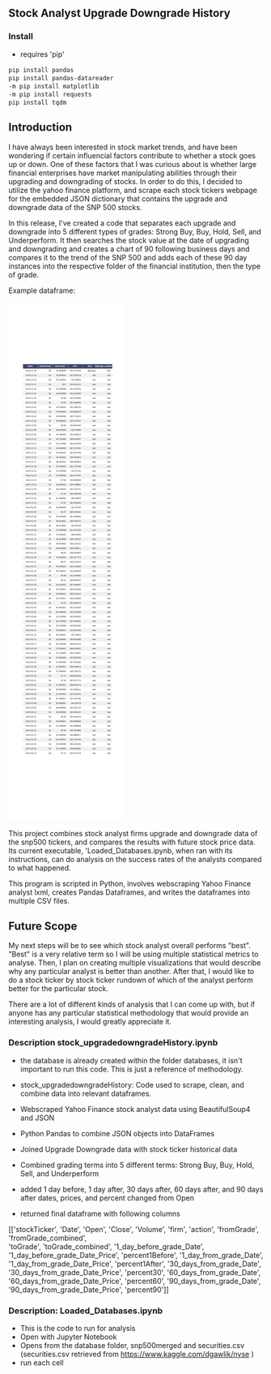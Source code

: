 ## Stock Analyst Upgrade Downgrade History

### Install

* requires 'pip' 

```
pip install pandas
pip install pandas-datareader
-m pip install matplotlib
-m pip install requests
pip install tqdm
```

## Introduction

I have always been interested in stock market trends, and have been wondering if certain influencial factors contribute to whether a stock goes up or down. One of these factors that I was curious about is whether large financial enterprises have market manipulating abilities through their upgrading and downgrading of stocks. In order to do this, I decided to utilize the yahoo finance platform, and scrape each stock tickers webpage for the embedded JSON dictionary that contains the upgrade and downgrade data of the SNP 500 stocks.

In this release, I've created a code that separates each upgrade and downgrade into 5 different types of grades: Strong Buy, Buy, Hold, Sell, and Underperform. It then searches the stock value at the date of upgrading and downgrading and creates a chart of 90 following business days and compares it to the trend of the SNP 500 and adds each of these 90 day instances into the respective folder of the financial institution, then the type of grade. 

Example dataframe:

![image](EA.png)


This project combines stock analyst firms upgrade and downgrade data of the snp500 tickers, and compares the results with future stock price data. Its current executable, 'Loaded_Databases.ipynb, when ran with its instructions, can do analysis on the success rates of the analysts compared to what happened.

This program is scripted in Python, involves webscraping Yahoo Finance analyst lxml, creates Pandas Dataframes, and writes the dataframes into multiple CSV files.

## Future Scope

My next steps will be to see which stock analyst overall performs "best". "Best" is a very relative term so I will be using multiple statistical metrics to analyse. Then, I plan on creating multiple visualizations that would describe why any particular analyst is better than another. After that, I would like to do a stock ticker by stock ticker rundown of which of the analyst perform better for the particular stock.

There are a lot of different kinds of analysis that I can come up with, but if anyone has any particular statistical methodology that would provide an interesting analysis, I would greatly appreciate it.

### Description stock_upgradedowngradeHistory.ipynb

* the database is already created within the folder databases, it isn't important to run this code. This is just a reference of methodology.

* stock_upgradedowngradeHistory: Code used to scrape, clean, and combine data into relevant dataframes.
* Webscraped Yahoo Finance stock analyst data using BeautifulSoup4 and JSON
* Python Pandas to combine JSON objects into DataFrames
* Joined Upgrade Downgrade data with stock ticker historical data
* Combined grading terms into 5 different terms: Strong Buy, Buy, Hold, Sell, and Underperform
* added 1 day before, 1 day after, 30 days after, 60 days after, and 90 days after dates, prices, and percent changed from Open

* returned final dataframe with following columns

[['stockTicker',
 'Date',
 'Open',
 'Close',
 'Volume',
 'firm',
 'action',
 'fromGrade',
 'fromGrade_combined',          
 'toGrade',
 'toGrade_combined',
 '1_day_before_grade_Date',
 '1_day_before_grade_Date_Price',
 'percent1Before',
 '1_day_from_grade_Date',
 '1_day_from_grade_Date_Price',
 'percent1After',
 '30_days_from_grade_Date',
 '30_days_from_grade_Date_Price',
 'percent30',
 '60_days_from_grade_Date',
 '60_days_from_grade_Date_Price',
 'percent60',
 '90_days_from_grade_Date',
 '90_days_from_grade_Date_Price',
 'percent90']]



### Description: Loaded_Databases.ipynb

* This is the code to run for analysis
* Open with Jupyter Notebook
* Opens from the database folder, snp500merged and securities.csv (securities.csv retrieved from https://www.kaggle.com/dgawlik/nyse )
* run each cell


